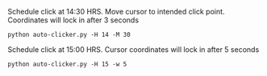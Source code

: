 Schedule click at 14:30 HRS.
Move cursor to intended click point. Coordinates will lock in after 3 seconds

```
python auto-clicker.py -H 14 -M 30
```

Schedule click at 15:00 HRS.
Cursor coordinates will lock in after 5 seconds

```
python auto-clicker.py -H 15 -w 5
```
